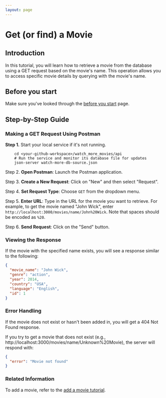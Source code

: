 ```yaml
---
layout: page
---
```


# Get (or find) a Movie 

## Introduction

In this tutorial, you will learn how to retrieve a movie from the database using a GET request based on the movie's name. 
This operation allows you to access specific movie details by querying with the movie's name.

## Before you start

Make sure you've looked through the [before you start](../quickstart/before_you_start.md) page.

## Step-by-Step Guide

### Making a GET Request Using Postman

**Step 1.** Start your local service if it's not running.

```shell
    cd <your-github-workspace>/watch_more_movies/api
    # Run the service and monitor its database file for updates
    json-server watch-more-db-source.json
```

Step 2. **Open Postman**: Launch the Postman application.

Step 3. **Create a New Request**: Click on "New" and then select "Request".

Step 4. **Set Request Type**: Choose `GET` from the dropdown menu.

Step 5. **Enter URL**: Type in the URL for the movie you want to retrieve. For example, to get the movie named "John Wick", enter `http://localhost:3000/movies/name/John%20Wick`. Note that spaces should be encoded as `%20`.

Step 6. **Send Request**: Click on the "Send" button.

### Viewing the Response

If the movie with the specified name exists, you will see a response similar to the following:

```json
{
  "movie_name": "John Wick",
  "genre": "action",
  "year": 2014,
  "country": "USA",
  "language": "English",
  "id": 1
}
```

### Error Handling

If the movie does not exist or hasn't been added in, you will get a 404 Not Found response.

If you try to get a movie that does not exist (e.g., http://localhost:3000/movies/name/Unknown%20Movie), the server will respond with:

```json
{
  "error": "Movie not found"
}
```

### Related Information

To add a movie, refer to the [add a movie tutorial](docs/tutorials/add_a_movie.md). 

